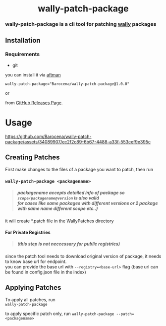 <div align="center">
<h1>
wally-patch-package
</h1>
</div>

### wally-patch-package is a cli tool for patching [wally](https://github.com/UpliftGames/wally) packages 


## Installation

### Requirements
- git

you can install it via [aftman](https://github.com/LPGhatguy/aftman)

`wally-patch-package="Barocena/wally-patch-package@1.0.0"`

or

from [GitHub Releases Page](https://github.com/Barocena/wally-patch-package/releases).

# Usage

https://github.com/Barocena/wally-patch-package/assets/34089907/ec2f2c89-6b67-4488-a33f-553cef9e395c

## Creating Patches

First make changes to the files of a package you want to patch, then run 
### `wally-patch-package <packagename>`
> ##### packagename accepts detailed info of package so `scope/packagename@version`  is also valid</br>for cases like same packages with different versions or 2 package with same name different scope etc..)
it will create *.patch file in the WallyPatches directory

#### For Private Registries
> ##### (this step is not neccessary for public registries)

since the patch tool needs to download original version of package, it needs to know base url for endpoint.</br>
you can provide the base url with `--registry=<base-url>` flag (base url can be found in config.json file in the index)

## Applying Patches

To apply all patches, run</br>
 `wally-patch-package`

to apply specific patch only, run `wally-patch-package --patch=<packagename>` 


